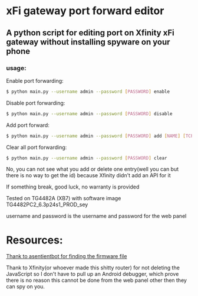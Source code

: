 # xFi gateway port forward editor

## A python script for editing port on Xfinity xFi gateway without installing spyware on your phone

### usage:

Enable port forwarding:
```sh
$ python main.py --username admin --password [PASSWORD] enable
```


Disable port forwarding:

```sh
$ python main.py --username admin --password [PASSWORD] disable
```

Add port forward:
```sh
$ python main.py --username admin --password [PASSWORD] add [NAME] [TCP,UDP,TCP/UDP] [local ip] [port]
```

Clear all port forwarding:
```sh
$ python main.py --username admin --password [PASSWORD] clear
```


No, you can not see what you add or delete one entry(well you can but there is no way to get the id) because Xfinity didn't add an API for it

If something break, good luck, no warranty is provided

Tested on TG4482A (XB7) with software image TG4482PC2_6.3p24s1_PROD_sey

username and password is the username and password for the web panel

# Resources:

[Thank to asentientbot for finding the firmware file](https://github.com/hack-technicolor/hack-technicolor/issues/181#issuecomment-1734415959)

Thank to Xfinity(or whoever made this shitty router) for not deleting the JavaScript so I don't have to pull up an Android debugger, which prove there is no reason this cannot be done from the web panel other then they can spy on you.


